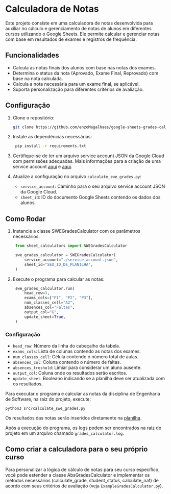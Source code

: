 # Calculadora de Notas

Este projeto consiste em uma calculadora de notas desenvolvida para auxiliar no cálculo e gerenciamento de notas de alunos em diferentes cursos utilizando o Google Sheets. Ele permite calcular e gerenciar notas com base em resultados de exames e registros de frequência.

## Funcionalidades

- Calcula as notas finais dos alunos com base nas notas dos exames.
- Determina o status da nota (Aprovado, Exame Final, Reprovado) com base na nota calculada.
- Calcula a nota necessária para um exame final, se aplicável.
- Suporta personalização para diferentes critérios de avaliação.

## Configuração

1. Clone o repositório:
   ```bash
   git clone https://github.com/enzoMagalhaes/google-sheets-grades-calculator
2. Instale as dependências necessárias:
   ```bash
    pip install -r requirements.txt
3. Certifique-se de ter um arquivo service account JSON da Google Cloud com permissões adequadas. Mais informações para a criação de uma service account [aqui](https://docs.gspread.org/en/latest/oauth2.html) e [aqui](https://owaisqureshi.medium.com/access-google-sheets-api-in-python-using-service-account-3a0c6d89d5fc).

4. Atualize a configuração no arquivo `calculate_swe_grades.py`:
    * `service_account`: Caminho para o seu arquivo service account JSON da Google Cloud.
    * `sheet_id`: ID do documento Google Sheets contendo os dados dos alunos.

## Como Rodar

1. Instancie a classe SWEGradesCalculator com os parâmetros necessários:
   ```python
    from sheet_calculators import SWEGradesCalculator

    swe_grades_calculator = SWEGradesCalculator(
        service_account="./service_account.json",
        sheet_id="SEU_ID_DE_PLANILHA",
    )
2. Execute o programa para calcular as notas:
   ```python
    swe_grades_calculator.run(
        head_row=3,
        exams_cols=["P1", "P2", "P3"],
        num_classes_cell="A2",
        absences_col="Faltas",
        output_col="G",
        update_sheet=True,
    )
### Configuração

* `head_row`: Número da linha do cabeçalho da tabela.
* `exams_cols`: Lista de colunas contendo as notas dos exames.
* `num_classes_cell`: Célula contendo o número total de aulas.
* `absences_col`: Coluna contendo o número de faltas.
* `absences_treshold`: Limiar para considerar um aluno ausente.
* `output_col`: Coluna onde os resultados serão escritos.
* `update_sheet`: Booleano indicando se a planilha deve ser atualizada com os resultados.

Para executar o programa e calcular as notas da disciplina de Engenharia de Software, na raiz do projeto, execute:

    python3 src/calculate_swe_grades.py

Os resultados das notas serão inseridos diretamente na [planilha](https://docs.google.com/spreadsheets/d/1u5BN-kS30TozbcqTxAeEChoPZY-esVaK7S9XkirF0CQ).

Após a execução do programa, os logs podem ser encontrados na raiz do projeto em um arquivo chamado `grades_calculator.log`.

## Como criar a calculadora para o seu próprio curso
Para personalizar a lógica de cálculo de notas para seu curso específico, você pode estender a classe AbsGradesCalculator e implementar os métodos necessários (calculate_grade, student_status, calculate_naf) de acordo com seus critérios de avaliação (veja `ExampleGradesCalculator.py`).